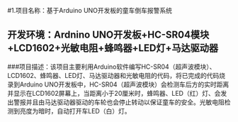 #1.项目名称：基于Arduino UNO开发板的童车倒车报警系统
## 开发环境：Ardnino UNO开发板+HC-SR04模块+LCD1602+光敏电阻+蜂鸣器+LED灯+马达驱动器
###项目描述：该项目主要利用Arduino软件编写HC-SR04（超声波模块）、LCD1602、蜂鸣器、LED灯、马达驱动器和光敏电阻的代码，将已完成的代码烧录到Arduino UNO开发板中，HC-SR04（超声波模块）会检测车后方的实时距离并显示在LCD1602屏幕上，当距离小于20厘米时，蜂鸣器、LED（红）灯、会发出警报并且由马达驱动器驱动的车轮也会停止转动以保证童车的安全。光敏电阻检测到亮度为暗时，自动打开车LED（白）灯。
    
